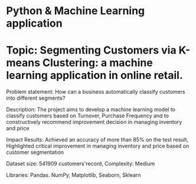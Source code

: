 # Python & Machine Learning application
# Topic: Segmenting Customers via K-means Clustering: a machine learning application in online retail.
Problem statement: How can a business automatically classify customers into different segments?

Description: The project aims to develop a machine learning model to classify customers based on Turnover, Purchase Frequency and to constructively recommend improvement decision in managing inventory and price 

Impact Results: Achieved an accuracy of more than 85% on the test result, Highlighted critical improvement in managing inventory and price based on customer segmentation

Dataset size: 541909 customers'record, Complexity: Medium

Libraries: Pandas. NumPy, Matplotlib, Seaborn, Sklearn 
